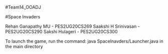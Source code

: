 #Team14_OOADJ

#Space Invaders

Rehan Ganapathy MU - PES2UG20CS269
Saakshi H Srinivasan - PES2UG20CS290
Sakshi Hulageri - PES2UG20CS300

To launch the game, run the command: java SpaceInavders/Launcher.java in the main directory
